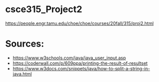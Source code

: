 # csce315_Project2
https://people.engr.tamu.edu/choe/choe/courses/20fall/315/proj2.html

# Sources:
* https://www.w3schools.com/java/java_user_input.asp
* https://coderwall.com/p/609ppa/printing-the-result-of-resultset
* https://www.w3docs.com/snippets/java/how-to-split-a-string-in-java.html
